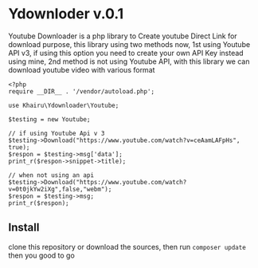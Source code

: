 # Ydownloder v.0.1

Youtube Downloader is a php library to Create youtube Direct Link for download purpose, this library using two methods now, 1st using Youtube API v3, if using this option you need to create your own API Key instead using mine, 2nd method is not using Youtube API, with this library we can download youtube video with various format

```
<?php 
require __DIR__ . '/vendor/autoload.php';

use Khairu\Ydownloader\Youtube;

$testing = new Youtube;

// if using Youtube Api v 3
$testing->Download("https://www.youtube.com/watch?v=ceAamLAFpHs", true);
$respon = $testing->msg['data'];
print_r($respon->snippet->title);

// when not using an api
$testing->Download("https://www.youtube.com/watch?v=0t0jkYw2iXg",false,"webm");
$respon = $testing->msg;
print_r($respon);
```

## Install

clone this repository or download the sources, then run `composer update` then you good to go
